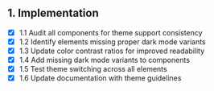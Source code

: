 ## 1. Implementation
- [x] 1.1 Audit all components for theme support consistency
- [x] 1.2 Identify elements missing proper dark mode variants
- [x] 1.3 Update color contrast ratios for improved readability
- [x] 1.4 Add missing dark mode variants to components
- [x] 1.5 Test theme switching across all elements
- [x] 1.6 Update documentation with theme guidelines